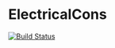# ElectricalCons

[![Build Status](https://github.com/RaphMota/ElectricalCons.jl/actions/workflows/CI.yml/badge.svg?branch=main)](https://github.com/RaphMota/ElectricalCons.jl/actions/workflows/CI.yml?query=branch%3Amain)
